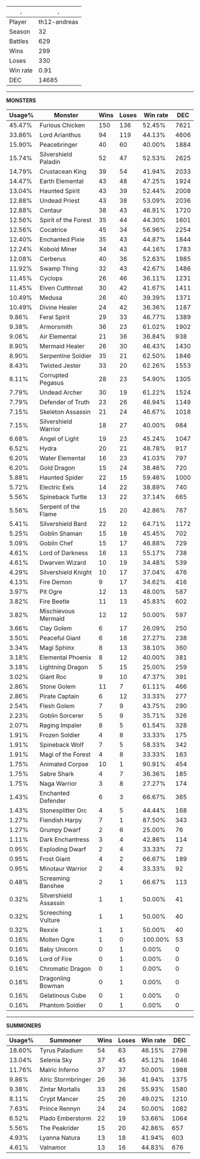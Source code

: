 .|.
|-|-
Player|th12-andreas
Season|32
Battles|629
Wins|299
Loses|330
Win rate|0.91
DEC|14685

---
**MONSTERS**

Usage%|Monster|Wins|Loses|Win rate|DEC|
-|-|-|-|-|-|
45.47%|Furious Chicken|150|136|52.45%|7621|
33.86%|Lord Arianthus|94|119|44.13%|4606|
15.90%|Peacebringer|40|60|40.00%|1884|
15.74%|Silvershield Paladin|52|47|52.53%|2625|
14.79%|Crustacean King|39|54|41.94%|2033|
14.47%|Earth Elemental|43|48|47.25%|1924|
13.04%|Haunted Spirit|43|39|52.44%|2008|
12.88%|Undead Priest|43|38|53.09%|2036|
12.88%|Centaur|38|43|46.91%|1720|
12.56%|Spirit of the Forest|35|44|44.30%|1601|
12.56%|Cocatrice|45|34|56.96%|2254|
12.40%|Enchanted Pixie|35|43|44.87%|1844|
12.24%|Kobold Miner|34|43|44.16%|1783|
12.08%|Cerberus|40|36|52.63%|1985|
11.92%|Swamp Thing|32|43|42.67%|1486|
11.45%|Cyclops|26|46|36.11%|1231|
11.45%|Elven Cutthroat|30|42|41.67%|1411|
10.49%|Medusa|26|40|39.39%|1371|
10.49%|Divine Healer|24|42|36.36%|1187|
9.86%|Feral Spirit|29|33|46.77%|1389|
9.38%|Armorsmith|36|23|61.02%|1902|
9.06%|Air Elemental|21|36|36.84%|938|
8.90%|Mermaid Healer|26|30|46.43%|1430|
8.90%|Serpentine Soldier|35|21|62.50%|1846|
8.43%|Twisted Jester|33|20|62.26%|1553|
8.11%|Corrupted Pegasus|28|23|54.90%|1305|
7.79%|Undead Archer|30|19|61.22%|1524|
7.79%|Defender of Truth|23|26|46.94%|1149|
7.15%|Skeleton Assassin|21|24|46.67%|1018|
7.15%|Silvershield Warrior|18|27|40.00%|984|
6.68%|Angel of Light|19|23|45.24%|1047|
6.52%|Hydra|20|21|48.78%|917|
6.20%|Water Elemental|16|23|41.03%|797|
6.20%|Gold Dragon|15|24|38.46%|720|
5.88%|Haunted Spider|22|15|59.46%|1000|
5.72%|Electric Eels|14|22|38.89%|740|
5.56%|Spineback Turtle|13|22|37.14%|665|
5.56%|Serpent of the Flame|15|20|42.86%|767|
5.41%|Silvershield Bard|22|12|64.71%|1172|
5.25%|Goblin Shaman|15|18|45.45%|702|
5.09%|Goblin Chef|15|17|46.88%|729|
4.61%|Lord of Darkness|16|13|55.17%|738|
4.61%|Dwarven Wizard|10|19|34.48%|539|
4.29%|Silvershield Knight|10|17|37.04%|476|
4.13%|Fire Demon|9|17|34.62%|416|
3.97%|Pit Ogre|12|13|48.00%|587|
3.82%|Fire Beetle|11|13|45.83%|602|
3.82%|Mischievous Mermaid|12|12|50.00%|597|
3.66%|Clay Golem|6|17|26.09%|250|
3.50%|Peaceful Giant|6|16|27.27%|238|
3.34%|Magi Sphinx|8|13|38.10%|360|
3.18%|Elemental Phoenix|8|12|40.00%|381|
3.18%|Lightning Dragon|5|15|25.00%|259|
3.02%|Giant Roc|9|10|47.37%|391|
2.86%|Stone Golem|11|7|61.11%|466|
2.86%|Pirate Captain|6|12|33.33%|277|
2.54%|Flesh Golem|7|9|43.75%|290|
2.23%|Goblin Sorcerer|5|9|35.71%|326|
2.07%|Raging Impaler|8|5|61.54%|328|
1.91%|Frozen Soldier|4|8|33.33%|175|
1.91%|Spineback Wolf|7|5|58.33%|342|
1.91%|Magi of the Forest|4|8|33.33%|163|
1.75%|Animated Corpse|10|1|90.91%|454|
1.75%|Sabre Shark|4|7|36.36%|185|
1.75%|Naga Warrior|3|8|27.27%|174|
1.43%|Enchanted Defender|6|3|66.67%|365|
1.43%|Stonesplitter Orc|4|5|44.44%|168|
1.27%|Fiendish Harpy|7|1|87.50%|343|
1.27%|Grumpy Dwarf|2|6|25.00%|76|
1.11%|Dark Enchantress|3|4|42.86%|114|
0.95%|Exploding Dwarf|2|4|33.33%|72|
0.95%|Frost Giant|4|2|66.67%|189|
0.95%|Minotaur Warrior|2|4|33.33%|92|
0.48%|Screaming Banshee|2|1|66.67%|113|
0.32%|Silvershield Assassin|1|1|50.00%|41|
0.32%|Screeching Vulture|1|1|50.00%|40|
0.32%|Rexxie|1|1|50.00%|40|
0.16%|Molten Ogre|1|0|100.00%|53|
0.16%|Baby Unicorn|0|1|0.00%|0|
0.16%|Lord of Fire|0|1|0.00%|0|
0.16%|Chromatic Dragon|0|1|0.00%|0|
0.16%|Dragonling Bowman|0|1|0.00%|0|
0.16%|Gelatinous Cube|0|1|0.00%|0|
0.16%|Phantom Soldier|0|1|0.00%|0|

---
**SUMMONERS**

Usage%|Summoner|Wins|Loses|Win rate|DEC|
-|-|-|-|-|-|
18.60%|Tyrus Paladium|54|63|46.15%|2798|
13.04%|Selenia Sky|37|45|45.12%|1646|
11.76%|Malric Inferno|37|37|50.00%|1988|
9.86%|Alric Stormbringer|26|36|41.94%|1375|
9.38%|Zintar Mortalis|33|26|55.93%|1580|
8.11%|Crypt Mancer|25|26|49.02%|1210|
7.63%|Prince Rennyn|24|24|50.00%|1082|
6.52%|Plado Emberstorm|22|19|53.66%|1064|
5.56%|The Peakrider|15|20|42.86%|657|
4.93%|Lyanna Natura|13|18|41.94%|603|
4.61%|Valnamor|13|16|44.83%|676|
